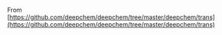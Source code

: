 From [https://github.com/deepchem/deepchem/tree/master/deepchem/trans](https://github.com/deepchem/deepchem/tree/master/deepchem/trans)